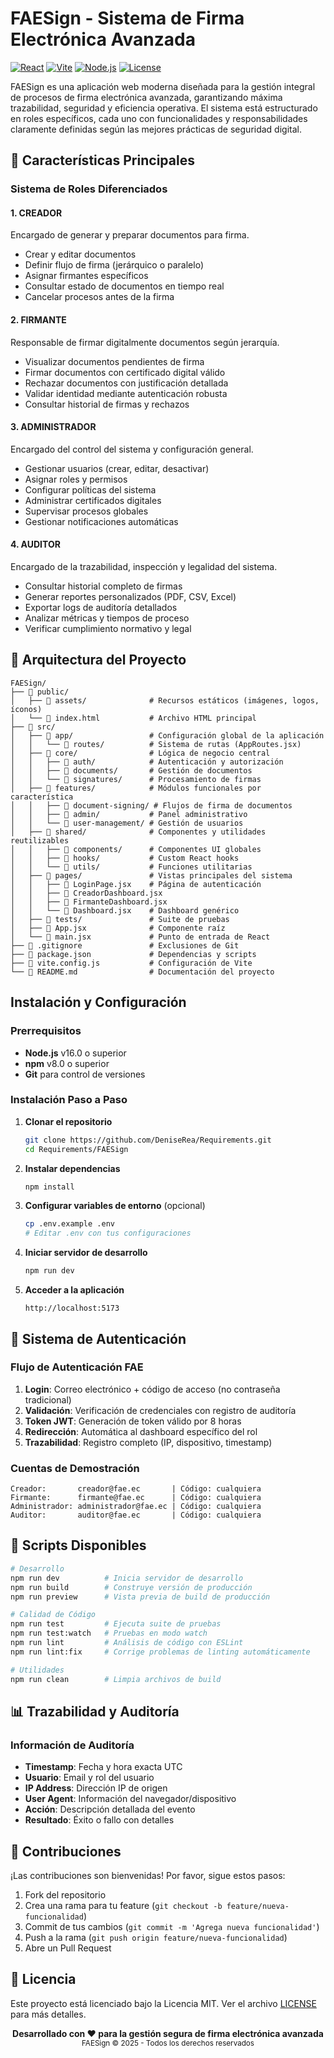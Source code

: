 # FAESign - Sistema de Firma Electrónica Avanzada

[![React](https://img.shields.io/badge/React-18.x-blue.svg)](https://reactjs.org/)
[![Vite](https://img.shields.io/badge/Vite-6.x-green.svg)](https://vitejs.dev/)
[![Node.js](https://img.shields.io/badge/Node.js-16+-brightgreen.svg)](https://nodejs.org/)
[![License](https://img.shields.io/badge/License-MIT-yellow.svg)](LICENSE)

FAESign es una aplicación web moderna diseñada para la gestión integral de procesos de firma electrónica avanzada, garantizando máxima trazabilidad, seguridad y eficiencia operativa. El sistema está estructurado en roles específicos, cada uno con funcionalidades y responsabilidades claramente definidas según las mejores prácticas de seguridad digital.

## 🚀 Características Principales

### **Sistema de Roles Diferenciados**

#### 1. **CREADOR** 
Encargado de generar y preparar documentos para firma.
- Crear y editar documentos
- Definir flujo de firma (jerárquico o paralelo)
- Asignar firmantes específicos
- Consultar estado de documentos en tiempo real
- Cancelar procesos antes de la firma

#### 2. **FIRMANTE** 
Responsable de firmar digitalmente documentos según jerarquía.
- Visualizar documentos pendientes de firma
- Firmar documentos con certificado digital válido
- Rechazar documentos con justificación detallada
- Validar identidad mediante autenticación robusta
- Consultar historial de firmas y rechazos

#### 3. **ADMINISTRADOR** 
Encargado del control del sistema y configuración general.
- Gestionar usuarios (crear, editar, desactivar)
- Asignar roles y permisos
- Configurar políticas del sistema
- Administrar certificados digitales
- Supervisar procesos globales
- Gestionar notificaciones automáticas

#### 4. **AUDITOR** 
Encargado de la trazabilidad, inspección y legalidad del sistema.
- Consultar historial completo de firmas
- Generar reportes personalizados (PDF, CSV, Excel)
- Exportar logs de auditoría detallados
- Analizar métricas y tiempos de proceso
- Verificar cumplimiento normativo y legal

## 📂 Arquitectura del Proyecto

```
FAESign/
├── 📁 public/
│   ├── 📁 assets/              # Recursos estáticos (imágenes, logos, íconos)
│   └── 📄 index.html           # Archivo HTML principal
├── 📁 src/
│   ├── 📁 app/                 # Configuración global de la aplicación
│   │   └── 📁 routes/          # Sistema de rutas (AppRoutes.jsx)
│   ├── 📁 core/                # Lógica de negocio central
│   │   ├── 📁 auth/            # Autenticación y autorización
│   │   ├── 📁 documents/       # Gestión de documentos
│   │   └── 📁 signatures/      # Procesamiento de firmas
│   ├── 📁 features/            # Módulos funcionales por característica
│   │   ├── 📁 document-signing/ # Flujos de firma de documentos
│   │   ├── 📁 admin/           # Panel administrativo
│   │   └── 📁 user-management/ # Gestión de usuarios
│   ├── 📁 shared/              # Componentes y utilidades reutilizables
│   │   ├── 📁 components/      # Componentes UI globales
│   │   ├── 📁 hooks/           # Custom React hooks
│   │   └── 📁 utils/           # Funciones utilitarias
│   ├── 📁 pages/               # Vistas principales del sistema
│   │   ├── 📄 LoginPage.jsx    # Página de autenticación
│   │   ├── 📄 CreadorDashboard.jsx
│   │   ├── 📄 FirmanteDashboard.jsx
│   │   └── 📄 Dashboard.jsx    # Dashboard genérico
│   ├── 📁 tests/               # Suite de pruebas
│   ├── 📄 App.jsx              # Componente raíz
│   └── 📄 main.jsx             # Punto de entrada de React
├── 📄 .gitignore               # Exclusiones de Git
├── 📄 package.json             # Dependencias y scripts
├── 📄 vite.config.js           # Configuración de Vite
└── 📄 README.md                # Documentación del proyecto
```

##  Instalación y Configuración

### **Prerrequisitos**
- **Node.js** v16.0 o superior
- **npm** v8.0 o superior
- **Git** para control de versiones

### **Instalación Paso a Paso**

1. **Clonar el repositorio**
   ```bash
   git clone https://github.com/DeniseRea/Requirements.git
   cd Requirements/FAESign
   ```

2. **Instalar dependencias**
   ```bash
   npm install
   ```

3. **Configurar variables de entorno** (opcional)
   ```bash
   cp .env.example .env
   # Editar .env con tus configuraciones
   ```

4. **Iniciar servidor de desarrollo**
   ```bash
   npm run dev
   ```

5. **Acceder a la aplicación**
   ```
   http://localhost:5173
   ```

## 🔐 Sistema de Autenticación

### **Flujo de Autenticación FAE**
1. **Login**: Correo electrónico + código de acceso (no contraseña tradicional)
2. **Validación**: Verificación de credenciales con registro de auditoría
3. **Token JWT**: Generación de token válido por 8 horas
4. **Redirección**: Automática al dashboard específico del rol
5. **Trazabilidad**: Registro completo (IP, dispositivo, timestamp)

### **Cuentas de Demostración**
```
Creador:       creador@fae.ec       | Código: cualquiera
Firmante:      firmante@fae.ec      | Código: cualquiera  
Administrador: administrador@fae.ec | Código: cualquiera
Auditor:       auditor@fae.ec       | Código: cualquiera
```


## 🧪 Scripts Disponibles

```bash
# Desarrollo
npm run dev          # Inicia servidor de desarrollo
npm run build        # Construye versión de producción
npm run preview      # Vista previa de build de producción

# Calidad de Código
npm run test         # Ejecuta suite de pruebas
npm run test:watch   # Pruebas en modo watch
npm run lint         # Análisis de código con ESLint
npm run lint:fix     # Corrige problemas de linting automáticamente

# Utilidades
npm run clean        # Limpia archivos de build
```

## 📊 Trazabilidad y Auditoría


### **Información de Auditoría**
- **Timestamp**: Fecha y hora exacta UTC
- **Usuario**: Email y rol del usuario
- **IP Address**: Dirección IP de origen
- **User Agent**: Información del navegador/dispositivo
- **Acción**: Descripción detallada del evento
- **Resultado**: Éxito o fallo con detalles

## 🤝 Contribuciones

¡Las contribuciones son bienvenidas! Por favor, sigue estos pasos:

1. Fork del repositorio
2. Crea una rama para tu feature (`git checkout -b feature/nueva-funcionalidad`)
3. Commit de tus cambios (`git commit -m 'Agrega nueva funcionalidad'`)
4. Push a la rama (`git push origin feature/nueva-funcionalidad`)
5. Abre un Pull Request

## 📄 Licencia

Este proyecto está licenciado bajo la Licencia MIT. Ver el archivo [LICENSE](LICENSE) para más detalles.


<div align="center">
  <strong>Desarrollado con ❤️ para la gestión segura de firma electrónica avanzada</strong>
  <br>
  <sub>FAESign © 2025 - Todos los derechos reservados</sub>
</div>

